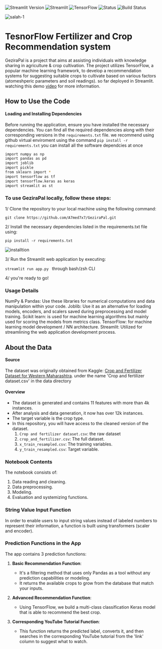 
![Streamlit Version](https://img.shields.io/badge/python-3.9%20%7C%203.10.16-blue)
![Streamlit](https://img.shields.io/badge/Streamlit-FF4B4B?logo=streamlit&logoColor=white&style=for-the-badge)
![TensorFlow](https://img.shields.io/badge/TensorFlow-FF6F00?logo=tensorflow&logoColor=white&style=for-the-badge)
![Status](https://img.shields.io/badge/Status-deployed-brightgreen?style=for-the-badge)
  ![Build Status](https://img.shields.io/badge/Build-Passing-brightgreen?style=for-the-badge)

![salah-1](https://github.com/A7med7x7/Tesnor-Flow-SC-Fertilizer-and-Crop-Recommendation-Recomm/assets/95593096/da0fc393-61ab-43b0-9bc6-060f6b9386fd)

# TesnorFlow Fertilizer and Crop Recommendation system 
GeziraPal is a project that aims at assisting individuals with knowledge sharing in agriculture & crop cultivation. The project utilizes TensorFlow, a popular machine learning framework, to develop a recommendation systems for suggesting suitable crops to cultivate based on various factors (atomeshperic parameters and soil readings). so far deployed in Streamlit. 
 watching this demo [video](https://www.youtube.com/watch?v=j5zQ6_LuIZo&t=5s&pp=ygUJZ2V6aXJhcGFs) for more information.


## How to Use the Code

#### Loading and Installing Dependencies

Before running the application, ensure you have installed the necessary dependencies. You can find all the required dependencies along with their corresponding versions in the `requirements.txt` file. we recommend using github virtual enviroment 
using the command `pip install -r requirements.txt` you can install all the software dependcies at once


```bash 
import numpy as np
import pandas as pd
import joblib
import pickle
from sklearn import *
import tensorflow as tf
import tensorflow.keras as keras
import streamlit as st
```

### To use GeziraPal locally, follow these steps:

1/ Clone the repository to your local machine using the following command:

`git clone https://github.com/A7med7x7/GeziraPal.git`

2/ Install the necessary dependencies listed in the requirements.txt file using:

`pip install -r requirements.txt
`

![installtion](../GeziraPal/app/readme-assets/gezirapal.png)

3/ Run the Streamlit web application by executing:

`streamlit run app.py
`
through bash/zsh CLI

4/ you're ready to go! 

### Usage Details
NumPy & Pandas: Use these libraries for numerical computations and data manipulation within your code.
Joblib: Use it as an alternative for loading models, encoders, and scalers saved during preprocessing and model training.
Scikit learn: is used for machine learning algorithms but mainly used for scoring the models from metrics class.
TensorFlow: for machine learning model development / NN architecture.
Streamlit: Utilized for streamlining the web application development process.


## About the Data

#### Source
The dataset was originally obtained from Kaggle: [Crop and Fertilizer Dataset for Western Maharashtra](https://www.kaggle.com/datasets/sanchitagholap/crop-and-fertilizer-dataset-for-westernmaharashtra).
under the name 'Crop and fertilizer dataset.csv' in the data directory

#### Overview
- The dataset is generated and contains 11 features with more than 4k instances.
- After analysis and data generation, it now has over 12k instances.
- The target variable is the crop type.
- In this repository, you will have access to the cleaned version of the dataset.
  1. `Crop and fertilizer dataset.csv`: the raw dataset
  2. `crop_and_fertilizer.csv`: The full dataset.
  3. `x_train_resampled.csv`: The training variables.
  4. `y_train_resampled.csv`: Target variable.


### Notebook Contents

The notebook consists of:

1. Data reading and cleaning.
2. Data preprocessing.
3. Modeling.
4. Evaluation and systemizing functions.

### String Value Input Function

In order to enable users to input string values instead of labeled numbers to represent their information, a function is built using transformers (scaler and encoder).

### Prediction Functions in the App

The app contains 3 prediction functions:

1. **Basic Recommendation Function**:
   - It's a filtering method that uses only Pandas as a tool without any prediction capabilities or modeling.
   - It returns the available crops to grow from the database that match your inputs.

2. **Advanced Recommendation Function**:
   - Using TensorFlow, we build a multi-class classification Keras model that is able to recommend the best crop.

3. **Corresponding YouTube Tutorial Function**:
   - This function returns the predicted label, converts it, and then searches in the corresponding YouTube tutorial from the 'link' column to suggest what to watch.